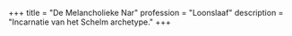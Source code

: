 +++
title       = "De Melancholieke Nar"
profession  = "Loonslaaf"
description = "Incarnatie van het Schelm archetype."
+++
